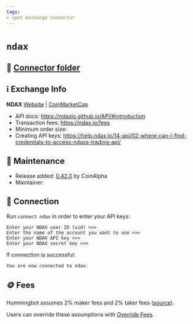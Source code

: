 ```yaml
---
tags:
- spot exchange connector
---
```


# `ndax`

## 📁 [Connector folder](https://github.com/hummingbot/hummingbot/tree/master/hummingbot/connector/exchange/ndax)

## ℹ️ Exchange Info

**NDAX** 
[Website](https://ndax.io/) | [CoinMarketCap](https://coinmarketcap.com/exchanges/ndax/)

* API docs: https://ndaxlo.github.io/API/#introduction
* Transaction fees: https://ndax.io/fees
* Minimum order size: 
* Creating API keys: https://help.ndax.io/14-api/02-where-can-i-find-credentials-to-access-ndaxs-trading-api/

## 👷 Maintenance

* Release added: [0.42.0](/release-notes/0.42.0/) by CoinAlpha
* Maintainer: 

## 🔑 Connection

Run `connect ndax` in order to enter your API keys:
 
```
Enter your NDAX user ID (uid) >>>
Enter the name of the account you want to use >>>
Enter your NDAX API key >>>
Enter your NDAX secret key >>>
```

If connection is successful:
```
You are now connected to ndax.
```

## 🪙 Fees

Hummingbot assumes 2% maker fees and 2% taker fees ([source](https://github.com/hummingbot/hummingbot/blob/master/hummingbot/connector/exchange/ndax/ndax_utils.py#L14)).

Users can override these assumptions with [Override Fees](/global-configs/override-fees/).

